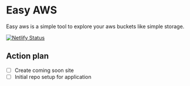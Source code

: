 # Easy AWS

Easy aws is a simple tool to explore your aws buckets like simple
storage.

[![Netlify Status](https://api.netlify.com/api/v1/badges/d57a5e22-a0bb-464f-9db1-6ab3d64a430b/deploy-status)](https://app.netlify.com/sites/easyaws/deploys)

## Action plan

- [ ] Create coming soon site
- [ ] Initial repo setup for application
